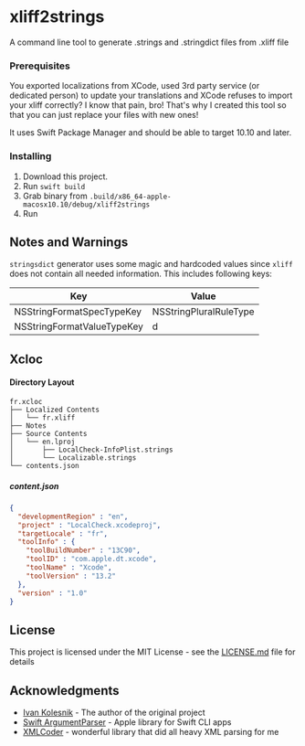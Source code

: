 # xliff2strings

A command line tool to generate .strings and .stringdict files from .xliff file

### Prerequisites

You exported localizations from XCode, used 3rd party service (or dedicated person) to update your translations and XCode refuses to import your xliff correctly?
I know that pain, bro! That's why I created this tool so that you can just replace your files with new ones!

It uses Swift Package Manager and should be able to target 10.10 and later.

### Installing

1. Download this project.
2. Run `swift build`
3. Grab binary from `.build/x86_64-apple-macosx10.10/debug/xliff2strings`
4. Run

## Notes and Warnings

`stringsdict` generator uses some magic and hardcoded values since `xliff` does not contain all needed information. This includes following keys:

Key | Value
---- | -----
NSStringFormatSpecTypeKey | NSStringPluralRuleType
NSStringFormatValueTypeKey | d

## Xcloc

#### Directory Layout

```
fr.xcloc
├── Localized Contents
│   └── fr.xliff
├── Notes
├── Source Contents
│   └── en.lproj
│       ├── LocalCheck-InfoPlist.strings
│       └── Localizable.strings
└── contents.json
```

##### content.json

```json
{
  "developmentRegion" : "en",
  "project" : "LocalCheck.xcodeproj",
  "targetLocale" : "fr",
  "toolInfo" : {
    "toolBuildNumber" : "13C90",
    "toolID" : "com.apple.dt.xcode",
    "toolName" : "Xcode",
    "toolVersion" : "13.2"
  },
  "version" : "1.0"
}
```

## License

This project is licensed under the MIT License - see the [LICENSE.md](LICENSE.md) file for details

## Acknowledgments

* [Ivan Kolesnik](https://github.com/ivankolesnik/xliff2strings) - The author of the original project
* [Swift ArgumentParser](https://github.com/apple/swift-argument-parser) - Apple library for Swift CLI apps
* [XMLCoder](https://github.com/MaxDesiatov/XMLCoder) - wonderful library that did all heavy XML parsing for me
